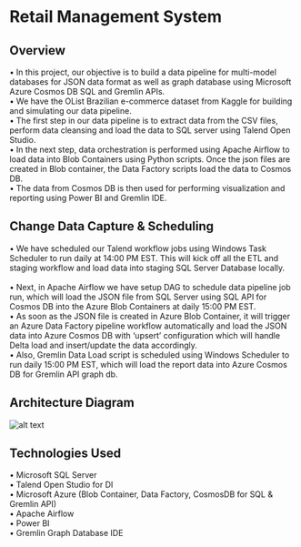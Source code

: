 # Retail Management System

<h2>Overview</h2>

• In this project, our objective is to build a data pipeline for multi-model databases for JSON data format as well as graph database using Microsoft Azure Cosmos DB SQL and Gremlin APIs. <br/>
• We have the OList Brazilian e-commerce dataset from Kaggle for building and simulating our data pipeline. <br/>
• The first step in our data pipeline is to extract data from the CSV files, perform data cleansing and load the data to SQL server using Talend Open Studio. <br/>
• In the next step, data orchestration is performed using Apache Airflow to load data into Blob Containers using Python scripts. Once the json files are created in Blob container, the Data Factory scripts load the data to Cosmos DB. <br/>
• The data from Cosmos DB is then used for performing visualization and reporting using Power BI and Gremlin IDE. <br/>

<h2> Change Data Capture & Scheduling</h2>

• We have scheduled our Talend workflow jobs using Windows Task Scheduler to run daily at 14:00 PM EST. This will kick off all the ETL and staging workflow and load data into staging SQL Server Database locally. <br/>  
• Next, in Apache Airflow we have setup DAG to schedule data pipeline job run, which will load the JSON file from SQL Server using SQL API for Cosmos DB into the Azure Blob Containers at daily 15:00 PM EST. <br/>
• As soon as the JSON file is created in Azure Blob Container, it will trigger an Azure Data Factory pipeline workflow automatically and load the JSON data into Azure Cosmos DB with ‘upsert’ configuration which will handle Delta load and insert/update the data accordingly. <br/>
• Also, Gremlin Data Load script is scheduled using Windows Scheduler to run daily 15:00 PM EST, which will load the report data into Azure Cosmos DB for Gremlin API graph db. <br/>

<h2>Architecture Diagram</h2>

![alt text](https://i.imgur.com/tqJTzjW.png)

<h2>Technologies Used</h2>

• Microsoft SQL Server <br/>
• Talend Open Studio for DI <br/>
• Microsoft Azure (Blob Container, Data Factory, CosmosDB for SQL & Gremlin API) <br/>
• Apache Airflow <br/>
• Power BI <br/>
• Gremlin Graph Database IDE <br/>
